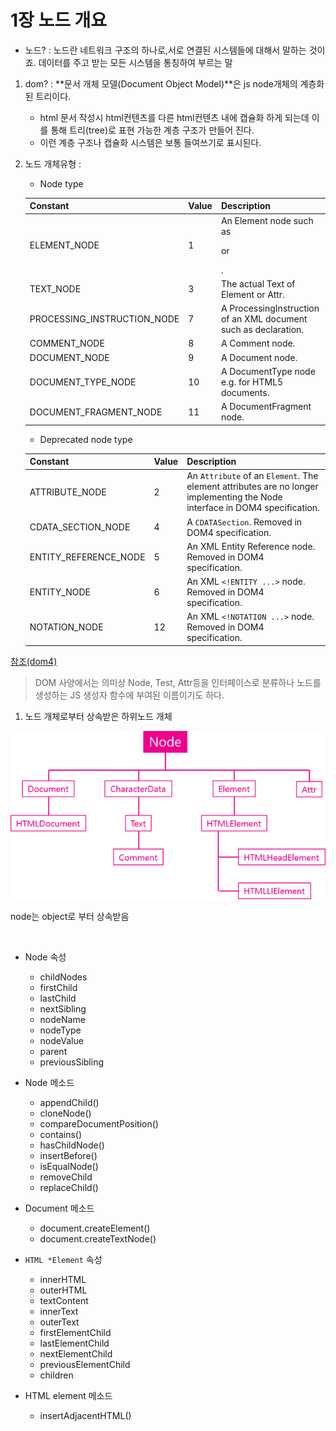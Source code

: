 # 1장 노드 개요

- 노드? : 노드란 네트워크 구조의 하나로,서로 연결된 시스템들에 대해서 말하는 것이죠. 데이터를 주고 받는 모든 시스템을 통칭하여 부르는 말

1. dom? : **문서 개체 모델(Document Object Model)**은 js node개체의 계층화된 트리이다.

    + html 문서 작성시 html컨텐츠를 다른 html컨텐츠 내에 캡슐화 하게 되는데 이를 통해 트리(tree)로 표현 가능한 계층 구조가 만들어 진다.
    + 이런 계층 구조나 캡슐화 시스템은 보통 들여쓰기로 표시된다.

1. 노드 개체유형 :<br>

    - Node type
    

    Constant|	Value|	Description
    ---|---|---
    ELEMENT_NODE|	1|	An Element node such as <p> or <div>.
    TEXT_NODE|	3|	The actual Text of Element or Attr.
    PROCESSING_INSTRUCTION_NODE|	7|	A ProcessingInstruction of an XML document such as <?xml-stylesheet ... ?> declaration.
    COMMENT_NODE|	8|	A Comment node.
    DOCUMENT_NODE|	9|	A Document node.
    DOCUMENT_TYPE_NODE|	10|	A DocumentType node e.g. <!DOCTYPE html> for HTML5 documents.
    DOCUMENT_FRAGMENT_NODE|	11|	A DocumentFragment node.
    
    
    
    - Deprecated node type
    
	Constant|	Value|	Description
	---|---|---
	ATTRIBUTE_NODE|	2|	An ```Attribute``` of an ```Element```. The element attributes are no longer implementing the Node interface in DOM4 specification.
	CDATA_SECTION_NODE|	4|	A ```CDATASection```. Removed in DOM4 specification.
	ENTITY_REFERENCE_NODE|	5|	An XML Entity Reference node. Removed in DOM4 specification.
	ENTITY_NODE|	6|	An XML ```<!ENTITY ...>``` node. Removed in DOM4 specification.
	NOTATION_NODE|	12|	An XML ```<!NOTATION ...>``` node. Removed in DOM4 specification.




[참조(dom4)](https://dom.spec.whatwg.org/)    
    
    


> DOM 사양에서는 의미상 Node, Test, Attr등을 인터페이스로 분류하나 노드를 생성하는 JS 생성자 함수에 부여된 이름이기도 하다.



1. 노드 개체로부터 상속받은 하위노드 개체

![노드상속](./imgs/노드%20상속.png)


node는 object로 부터 상속받음

<br>

- Node 속성 
	
	+ childNodes
	+ firstChild
	+ lastChild
	+ nextSibling
	+ nodeName
	+ nodeType
	+ nodeValue
	+ parent
	+ previousSibling

- Node 메소드
	
	+ appendChild()
	+ cloneNode()
	+ compareDocumentPosition()
	+ contains()
	+ hasChildNode()
	+ insertBefore()
	+ isEqualNode()
	+ removeChild
	+ replaceChild()

- Document 메소드
	
	+ document.createElement()
	+ document.createTextNode()

- ```HTML *Element``` 속성
	
	+ innerHTML
	+ outerHTML
	+ textContent
	+ innerText
	+ outerText
	+ firstElementChild
	+ lastElementChild
	+ nextElementChild
	+ previousElementChild
	+ children

- HTML element 메소드
	
	+ insertAdjacentHTML()	
	
